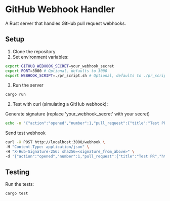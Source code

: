 # GitHub Webhook Handler

A Rust server that handles GitHub pull request webhooks.

## Setup

1. Clone the repository
2. Set environment variables: 

```bash
export GITHUB_WEBHOOK_SECRET=your_webhook_secret
export PORT=3000 # Optional, defaults to 3000
export WEBHOOK_SCRIPT=./pr_script.sh # Optional, defaults to ./pr_script.sh
```

3. Run the server

```bash
cargo run
```

2. Test with curl (simulating a GitHub webhook):

Generate signature (replace 'your_webhook_secret' with your secret)
```bash
echo -n '{"action":"opened","number":1,"pull_request":{"title":"Test PR","html_url":"https://github.com/user/repo/pull/1"}}' | openssl sha256 -hmac "your_webhook_secret" -hex
```

Send test webhook
```bash
curl -X POST http://localhost:3000/webhook \
-H "Content-Type: application/json" \
-H "X-Hub-Signature-256: sha256=<signature_from_above>" \
-d '{"action":"opened","number":1,"pull_request":{"title":"Test PR","html_url":"https://github.com/user/repo/pull/1"}}'
```

## Testing

Run the tests:
```bash
cargo test
```